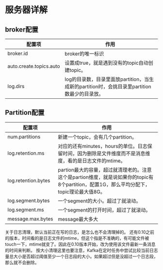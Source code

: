 # 服务器详解

## broker配置

|配置项|作用|
|---|---|
|broker.id|	broker的唯一标识|
|auto.create.topics.auto	|设置成true，就是遇到没有的topic自动创建topic。|
|log.dirs	|log的目录数，目录里面放partition，当生成新的partition时，会挑目录里partition数最少的目录放。|


## Partition配置
|配置项|	作用|
|---|---|
|num.partitions	|新建一个topic，会有几个partition。|
|log.retention.ms	|对应的还有minutes，hours的单位。日志保留时间，因为删除是文件维度而不是消息维度，看的是日志文件的mtime。|
|log.retention.bytes	|partion最大的容量，超过就清理老的。注意这个是partion维度，就是说如果你的topic有8个partition，配置1G，那么平均分配下，topic理论最大值8G。|
|log.segment.bytes	|一个segment的大小。超过了就滚动。|
|log.segment.ms	|一个segment的打开时间，超过了就滚动。|
|message.max.bytes	|message最大多大|

关于日志清理，默认当前正在写的日志，是怎么也不会清理掉的。
还有0.10之前的版本，时间看的是日志文件的mtime，但这个指是不准确的，有可能文件被touch一下，mtime就变了。因此在0.10版本开始，改为使用该文件最新一条消息的时间来判断。
按大小清理这里也要注意，Kafka在定时任务中尝试比较当前日志量总大小是否超过阈值至少一个日志段的大小。如果超过但是没超过一个日志段，那么就不会删除。
